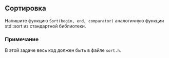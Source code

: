 ## Сортировка

Напишите функцию `Sort(begin, end, comparator)` аналогичную функции std::sort из стандартной библиотеки.

### Примечание
В этой задаче весь код должен быть в файле `sort.h`.